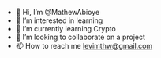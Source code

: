 - 👋 Hi, I’m @MathewAbioye
- 👀 I’m interested in learning 
- 🌱 I’m currently learning Crypto
- 💞️ I’m looking to collaborate on a project 
- 📫 How to reach me levimthw@gmail.com

<!---
MathewAbioye is a ✨ special ✨ repository because its `README.md` (this file) appears on your GitHub profile.
You can click the Preview link to take a look at Me 
---!>
